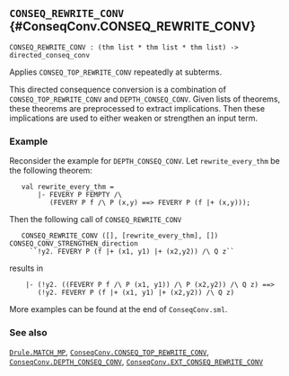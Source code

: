 ## `CONSEQ_REWRITE_CONV` {#ConseqConv.CONSEQ_REWRITE_CONV}


```
CONSEQ_REWRITE_CONV : (thm list * thm list * thm list) -> directed_conseq_conv
```



Applies `CONSEQ_TOP_REWRITE_CONV` repeatedly at subterms.


This directed consequence conversion is a combination of
`CONSEQ_TOP_REWRITE_CONV` and `DEPTH_CONSEQ_CONV`.
Given lists of theorems, these theorems are preprocessed to
extract implications. Then these implications are used to either
weaken or strengthen an input term.

### Example

Reconsider the example for `DEPTH_CONSEQ_CONV`. Let
`rewrite_every_thm` be the following theorem:
    
       val rewrite_every_thm =
           |- FEVERY P FEMPTY /\
              (FEVERY P f /\ P (x,y) ==> FEVERY P (f |+ (x,y)));
    
Then the following call of `CONSEQ_REWRITE_CONV`
    
       CONSEQ_REWRITE_CONV ([], [rewrite_every_thm], []) CONSEQ_CONV_STRENGTHEN_direction
         ``!y2. FEVERY P (f |+ (x1, y1) |+ (x2,y2)) /\ Q z``
    
results in
    
        |- (!y2. ((FEVERY P f /\ P (x1, y1)) /\ P (x2,y2)) /\ Q z) ==>
           (!y2. FEVERY P (f |+ (x1, y1) |+ (x2,y2)) /\ Q z)
    

More examples can be found at the end of `ConseqConv.sml`.

### See also

[`Drule.MATCH_MP`](#Drule.MATCH_MP), [`ConseqConv.CONSEQ_TOP_REWRITE_CONV`](#ConseqConv.CONSEQ_TOP_REWRITE_CONV), [`ConseqConv.DEPTH_CONSEQ_CONV`](#ConseqConv.DEPTH_CONSEQ_CONV), [`ConseqConv.EXT_CONSEQ_REWRITE_CONV`](#ConseqConv.EXT_CONSEQ_REWRITE_CONV)

